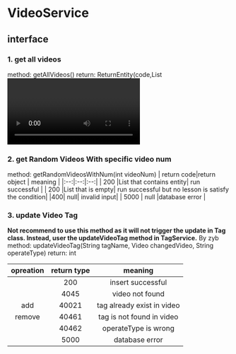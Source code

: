 # VideoService
## interface
### 1. get all videos
method: getAllVideos()
return: ReturnEntity(code,List<Video>)
| return code|return object | meaning |
|:--:|:--:|:--:|
| 200 |List that contains entity| run successful |
| 200 |List that is empty| run successful but no lesson is satisfy the condition|
| 4045|null| video not found|
| 5000 | null |database error |

### 2. get Random Videos With specific video num
method: getRandomVideosWithNum(int videoNum)
| return code|return object | meaning |
|:--:|:--:|:--:|
| 200 |List that contains entity| run successful |
| 200 |List that is empty| run successful but no lesson is satisfy the condition|
|400| null| invalid input|
| 5000 | null |database error |

### 3. update  Video Tag
__Not recommend to use this method as it will not trigger the update in Tag class. Instead, user the updateVideoTag method in TagService.__ By zyb
method: updateVideoTag(String tagName, Video changedVideo, String operateType)
return: int

|opreation| return type | meaning |
|:--:|:--:|:--:|
|| 200 | insert successful |
||4045|video not found|
|add |40021| tag already exist in video|
|remove|40461| tag is not found in video|
||40462|operateType is wrong|
|| 5000 | database error |